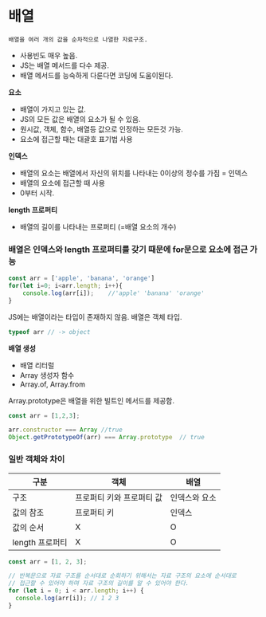 # 배열
```
배열을 여러 개의 값을 순차적으로 나열한 자료구조.
```
- 사용빈도 매우 높음.
- JS는 배열 메서드를 다수 제공.
- 배열 메서드를 능숙하게 다룬다면 코딩에 도움이된다.

**요소**   
- 배열이 가지고 있는 값.   
- JS의 모든 값은 배열의 요소가 될 수 있음. 
- 원시값, 객체, 함수, 배열등 값으로 인정하는 모든것 가능.
- 요소에 접근할 때는 대괄호 표기법 사용 

**인덱스**
- 배열의 요소는 배열에서 자신의 위치를 나타내는 0이상의 정수를 가짐 = 인덱스
- 배열의 요소에 접근할 때 사용
- 0부터 시작.

**length 프로퍼티**
- 배열의 길이를 나타내는 프로퍼티 (=배열 요소의 개수)

### 배열은 인덱스와 length 프로퍼티를 갖기 때문에 for문으로 요소에 접근 가능
```js
const arr = ['apple', 'banana', 'orange']
for(let i=0; i<arr.length; i++){
    console.log(arr[i]);    //'apple' 'banana' 'orange'
}
```
JS에는 배열이라는 타입이 존재하지 않음. 배열은 객체 타입. 
```js
typeof arr // -> object
```
**배열 생성**
- 배열 리터럴
- Array 생성자 함수
- Array.of, Array.from

Array.prototype은 배열을 위한 빌트인 메서드를 제공함. 
```js
const arr = [1,2,3];

arr.constructor === Array //true
Object.getPrototypeOf(arr) === Array.prototype  // true 
```

### 일반 객체와 차이 
구분 | 객체 | 배열
--|--|--|
구조 | 프로퍼티 키와 프로퍼티 값 | 인덱스와 요소
값의 참조 | 프로퍼티 키 | 인덱스 
값의 순서 | X | O 
length 프로퍼티 | X | O 
```js
const arr = [1, 2, 3];

// 반복문으로 자료 구조를 순서대로 순회하기 위해서는 자료 구조의 요소에 순서대로
// 접근할 수 있어야 하며 자료 구조의 길이를 알 수 있어야 한다.
for (let i = 0; i < arr.length; i++) {
  console.log(arr[i]); // 1 2 3
}
```